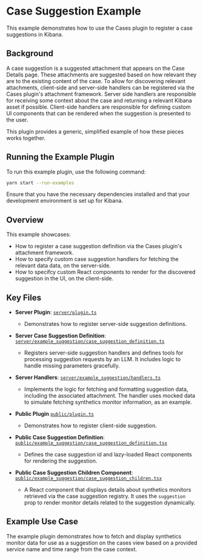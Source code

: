 # Case Suggestion Example

This example demonstrates how to use the Cases plugin to register a case suggestions in Kibana.

## Background

A case suggestion is a suggested attachment that appears on the Case Details page. These attachments are suggested based on how relevant they are to the existing content of the case. To allow for discovering relevant attachments, client-side and server-side handlers can be registered via the Cases plugin's attachment framework. Server side handlers are responsible for receiving some context about the case and returning a relevant Kibana asset if possible. Client-side handlers are responsible for defining custom UI components that can be rendered when the suggestion is presented to the user.

This plugin provides a generic, simplified example of how these pieces works together.

## Running the Example Plugin

To run this example plugin, use the following command:

```bash
yarn start --run-examples
```

Ensure that you have the necessary dependencies installed and that your development environment is set up for Kibana.

## Overview

This example showcases:

- How to register a case suggestion definition via the Cases plugin's attachment framework.
- How to specify custom case suggestion handlers for fetching the relevant data data, on the server-side.
- How to specifcy custom React components to render for the discovered suggestion in the UI, on the client-side.

## Key Files

- **Server Plugin**: [`server/plugin.ts`](./server/plugin.ts)

  - Demonstrates how to register server-side suggestion definitions.

- **Server Case Suggestion Definition**: [`server/example_suggestion/case_suggestion_definition.ts`](./server/example_suggestion/case_suggestion_definition.ts)

  - Registers server-side suggestion handlers and defines tools for processing suggestion requests by an LLM. It includes logic to handle missing parameters gracefully.

- **Server Handlers**: [`server/example_suggestion/handlers.ts`](./server/example_suggestion/handlers.ts)

  - Implements the logic for fetching and formatting suggestion data, including the associated attachment. The handler uses mocked data to simulate fetching synthetics monitor information, as an example.

- **Public Plugin** [`public/plugin.ts`](./public/plugin.ts)

  - Demonstrates how to register client-side suggestion.

- **Public Case Suggestion Definition**: [`public/example_suggestion/case_suggestion_definition.tsx`](./public/example_suggestion/case_suggestion_definition.tsx)

  - Defines the case suggestion id and lazy-loaded React components for rendering the suggestion.

- **Public Case Suggestion Children Component**: [`public/example_suggestion/case_suggestion_children.tsx`](./public/example_suggestion/case_suggestion_children.tsx)

  - A React component that displays details about synthetics monitors retrieved via the case suggestion registry. It uses the `suggestion` prop to render monitor details related to the suggestion dynamically.

## Example Use Case

The example plugin demonstrates how to fetch and display synthetics monitor data for use as a suggestion on the cases view based on a provided service name and time range from the case context.
